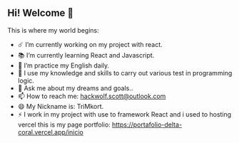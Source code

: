 ## Hi! Welcome 👋

<!-- **TriMkort/TriMkort** is a ✨ _special_ ✨ repository because its `README.md` (this file) appears on your GitHub profile. -->

This is where my world begins:

- ☄️ I’m currently working on my project with react.
- 📚 I’m currently learning  React and Javascript.
- 🍃 I’m practice my English daily.
- 🤔 I use my knowledge and skills to carry out various test in programming logic.
- 💬 Ask me about my dreams and goals..
- 📫 How to reach me: hackwolf.scott@outlook.com
- 😄 My Nickname is: TriMkort.
- ⚡ I work in my project with use to framework React and i used to hosting vercel this is my page portfolio: https://portafolio-delta-coral.vercel.app/inicio
